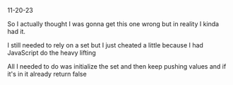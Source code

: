 11-20-23

So I actually thought I was gonna get this one wrong but in reality I kinda had it.

I still needed to rely on a set but I just cheated a little because I had JavaScript do the heavy lifting

All I needed to do was initialize the set and then keep pushing values and if it's in it already return false